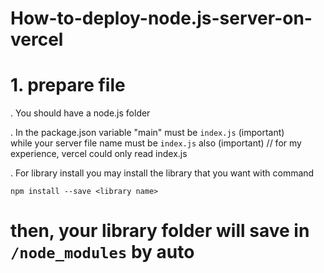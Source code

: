 # How-to-deploy-node.js-server-on-vercel

# 1. prepare file

. You should have a node.js folder

. In the package.json 
variable "main" must be ```` index.js ```` (important)  
while your server file name must be ```` index.js ```` also (important)
// for my experience, vercel could only read index.js

. For library install
you may install the library that you want with command
````
npm install --save <library name>
````
then, your library folder will save in ```` /node_modules ```` by auto
=
